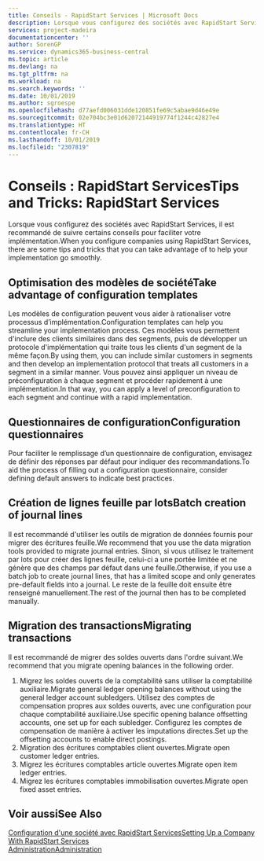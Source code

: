 ```yaml
---
title: Conseils - RapidStart Services | Microsoft Docs
description: Lorsque vous configurez des sociétés avec RapidStart Services, il est recommandé de suivre certains conseils pour faciliter votre implémentation.
services: project-madeira
documentationcenter: ''
author: SorenGP
ms.service: dynamics365-business-central
ms.topic: article
ms.devlang: na
ms.tgt_pltfrm: na
ms.workload: na
ms.search.keywords: ''
ms.date: 10/01/2019
ms.author: sgroespe
ms.openlocfilehash: d77aefd006031dde120851fe69c5abae9d46e49e
ms.sourcegitcommit: 02e704bc3e01d62072144919774f1244c42827e4
ms.translationtype: HT
ms.contentlocale: fr-CH
ms.lasthandoff: 10/01/2019
ms.locfileid: "2307819"
---
```

# <a name="tips-and-tricks-rapidstart-services"></a><span data-ttu-id="5f2f2-103">Conseils : RapidStart Services</span><span class="sxs-lookup"><span data-stu-id="5f2f2-103">Tips and Tricks: RapidStart Services</span></span>
<span data-ttu-id="5f2f2-104">Lorsque vous configurez des sociétés avec RapidStart Services, il est recommandé de suivre certains conseils pour faciliter votre implémentation.</span><span class="sxs-lookup"><span data-stu-id="5f2f2-104">When you configure companies using RapidStart Services, there are some tips and tricks that you can take advantage of to help your implementation go smoothly.</span></span>  

## <a name="take-advantage-of-configuration-templates"></a><span data-ttu-id="5f2f2-105">Optimisation des modèles de société</span><span class="sxs-lookup"><span data-stu-id="5f2f2-105">Take advantage of configuration templates</span></span>  
<span data-ttu-id="5f2f2-106">Les modèles de configuration peuvent vous aider à rationaliser votre processus d’implémentation.</span><span class="sxs-lookup"><span data-stu-id="5f2f2-106">Configuration templates can help you streamline your implementation process.</span></span> <span data-ttu-id="5f2f2-107">Ces modèles vous permettent d'inclure des clients similaires dans des segments, puis de développer un protocole d'implémentation qui traite tous les clients d'un segment de la même façon.</span><span class="sxs-lookup"><span data-stu-id="5f2f2-107">By using them, you can include similar customers in segments and then develop an implementation protocol that treats all customers in a segment in a similar manner.</span></span> <span data-ttu-id="5f2f2-108">Vous pouvez ainsi appliquer un niveau de préconfiguration à chaque segment et procéder rapidement à une implémentation.</span><span class="sxs-lookup"><span data-stu-id="5f2f2-108">In that way, you can apply a level of preconfiguration to each segment and continue with a rapid implementation.</span></span>  

## <a name="configuration-questionnaires"></a><span data-ttu-id="5f2f2-109">Questionnaires de configuration</span><span class="sxs-lookup"><span data-stu-id="5f2f2-109">Configuration questionnaires</span></span>  
<span data-ttu-id="5f2f2-110">Pour faciliter le remplissage d’un questionnaire de configuration, envisagez de définir des réponses par défaut pour indiquer des recommandations.</span><span class="sxs-lookup"><span data-stu-id="5f2f2-110">To aid the process of filling out a configuration questionnaire, consider defining default answers to indicate best practices.</span></span>  

## <a name="batch-creation-of-journal-lines"></a><span data-ttu-id="5f2f2-111">Création de lignes feuille par lots</span><span class="sxs-lookup"><span data-stu-id="5f2f2-111">Batch creation of journal lines</span></span>  
<span data-ttu-id="5f2f2-112">Il est recommandé d'utiliser les outils de migration de données fournis pour migrer des écritures feuille.</span><span class="sxs-lookup"><span data-stu-id="5f2f2-112">We recommend that you use the data migration tools provided to migrate journal entries.</span></span> <span data-ttu-id="5f2f2-113">Sinon, si vous utilisez le traitement par lots pour créer des lignes feuille, celui-ci a une portée limitée et ne génère que des champs par défaut dans une feuille.</span><span class="sxs-lookup"><span data-stu-id="5f2f2-113">Otherwise, if you use a batch job to create journal lines, that has a limited scope and only generates pre-default fields into a journal.</span></span> <span data-ttu-id="5f2f2-114">Le reste de la feuille doit ensuite être renseigné manuellement.</span><span class="sxs-lookup"><span data-stu-id="5f2f2-114">The rest of the journal then has to be completed manually.</span></span>  

## <a name="migrating-transactions"></a><span data-ttu-id="5f2f2-115">Migration des transactions</span><span class="sxs-lookup"><span data-stu-id="5f2f2-115">Migrating transactions</span></span>  
<span data-ttu-id="5f2f2-116">Il est recommandé de migrer des soldes ouverts dans l'ordre suivant.</span><span class="sxs-lookup"><span data-stu-id="5f2f2-116">We recommend that you migrate opening balances in the following order.</span></span>  

1.  <span data-ttu-id="5f2f2-117">Migrez les soldes ouverts de la comptabilité sans utiliser la comptabilité auxiliaire.</span><span class="sxs-lookup"><span data-stu-id="5f2f2-117">Migrate general ledger opening balances without using the general ledger account subledgers.</span></span> <span data-ttu-id="5f2f2-118">Utilisez des comptes de compensation propres aux soldes ouverts, avec une configuration pour chaque comptabilité auxiliaire.</span><span class="sxs-lookup"><span data-stu-id="5f2f2-118">Use specific opening balance offsetting accounts, one set up for each subledger.</span></span> <span data-ttu-id="5f2f2-119">Configurez les comptes de compensation de manière à activer les imputations directes.</span><span class="sxs-lookup"><span data-stu-id="5f2f2-119">Set up the offsetting accounts to enable direct postings.</span></span>  
2.  <span data-ttu-id="5f2f2-120">Migration des écritures comptables client ouvertes.</span><span class="sxs-lookup"><span data-stu-id="5f2f2-120">Migrate open customer ledger entries.</span></span>  
3.  <span data-ttu-id="5f2f2-121">Migrez les écritures comptables article ouvertes.</span><span class="sxs-lookup"><span data-stu-id="5f2f2-121">Migrate open item ledger entries.</span></span>  
4.  <span data-ttu-id="5f2f2-122">Migrez les écritures comptables immobilisation ouvertes.</span><span class="sxs-lookup"><span data-stu-id="5f2f2-122">Migrate open fixed asset entries.</span></span>  

## <a name="see-also"></a><span data-ttu-id="5f2f2-123">Voir aussi</span><span class="sxs-lookup"><span data-stu-id="5f2f2-123">See Also</span></span>  
[<span data-ttu-id="5f2f2-124">Configuration d'une société avec RapidStart Services</span><span class="sxs-lookup"><span data-stu-id="5f2f2-124">Setting Up a Company With RapidStart Services</span></span>](admin-set-up-a-company-with-rapidstart.md)  
[<span data-ttu-id="5f2f2-125">Administration</span><span class="sxs-lookup"><span data-stu-id="5f2f2-125">Administration</span></span>](admin-setup-and-administration.md)
